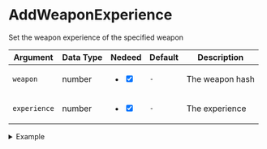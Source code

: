 # AddWeaponExperience

Set the weapon experience of the specified weapon

| Argument     | Data Type | Nedeed                                                                       | Default | Description     |
| ------------ | --------- | ---------------------------------------------------------------------------- | ------- | --------------- |
| `weapon`     | number    | <ul class="contains-task-list"><li><input type="checkbox" checked></li></ul> | `-`     | The weapon hash |
| `experience` | number    | <ul class="contains-task-list"><li><input type="checkbox" checked></li></ul> | `-`     | The experience  |

<details>

<summary>Example</summary>

```lua
local retval, weapon = GetCurrentPedWeapon(PlayerPedId())

exports["utility_weapons"]:SetWeaponExperience(weapon, 100)
```

</details>
